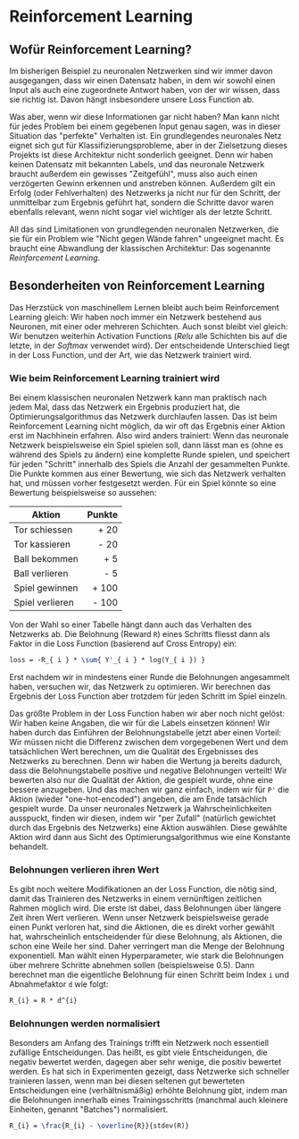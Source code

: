 # Reinforcement Learning

## Wofür Reinforcement Learning?
Im bisherigen Beispiel zu neuronalen Netzwerken sind wir immer davon
ausgegangen, dass wir einen Datensatz haben, in dem wir sowohl einen Input
als auch eine zugeordnete Antwort haben, von der wir wissen, dass sie richtig
ist. Davon hängt insbesondere unsere Loss Function ab.

Was aber, wenn wir diese Informationen gar nicht haben? Man kann nicht für jedes
Problem bei einem gegebenen Input genau sagen, was in dieser Situation das "perfekte"
Verhalten ist. Ein grundlegendes neuronales Netz eignet sich gut für Klassifizierungsprobleme,
aber in der Zielsetzung dieses Projekts ist diese Architektur nicht sonderlich geeignet.
Denn wir haben keinen Datensatz mit bekannten Labels, und das neuronale Netzwerk braucht
außerdem ein gewisses "Zeitgefühl", muss also auch einen verzögerten Gewinn erkennen und
anstreben können. Außerdem gilt ein Erfolg (oder Fehlverhalten) des Netzwerks ja nicht nur für den Schritt,
der unmittelbar zum Ergebnis geführt hat, sondern die Schritte davor waren ebenfalls
relevant, wenn nicht sogar viel wichtiger als der letzte Schritt.

All das sind Limitationen von grundlegenden neuronalen Netzwerken, die sie für ein Problem
wie "Nicht gegen Wände fahren" ungeeignet macht. Es braucht eine Abwandlung der klassischen
Architektur: Das sogenannte _Reinforcement Learning_.

## Besonderheiten von Reinforcement Learning
Das Herzstück von maschinellem Lernen bleibt auch beim Reinforcement Learning gleich:
Wir haben noch immer ein Netzwerk bestehend aus Neuronen, mit einer oder mehreren Schichten.
Auch sonst bleibt viel gleich: Wir benutzen weiterhin Activation Functions (_Relu_ alle
Schichten bis auf die letzte, in der _Softmax_ verwendet wird). Der entscheidende Unterschied
liegt in der Loss Function, und der Art, wie das Netzwerk trainiert wird.

### Wie beim Reinforcement Learning trainiert wird
Bei einem klassischen neuronalen Netzwerk kann man praktisch nach jedem Mal, dass das
Netzwerk ein Ergebnis produziert hat, die Optimierungsalgorithmus das Netzwerk durchlaufen
lassen. Das ist beim Reinforcement Learning nicht möglich, da wir oft das Ergebnis einer
Aktion erst im Nachhinein erfahren. Also wird anders trainiert: Wenn das neuronale Netzwerk
beispielsweise ein Spiel spielen soll, dann lässt man es (ohne es während des Spiels zu ändern)
eine komplette Runde spielen, und speichert für jeden "Schritt" innerhalb des Spiels die
Anzahl der gesammelten Punkte. Die Punkte kommen aus einer Bewertung, wie sich das Netzwerk
verhalten hat, und müssen vorher festgesetzt werden. Für ein Spiel könnte so eine Bewertung
beispielsweise so aussehen:

| Aktion         | Punkte    |
| -------------- | --------: |
| Tor schiessen  | + 20      |
| Tor kassieren  | - 20      |
| Ball bekommen  | + 5       |
| Ball verlieren | - 5       |
| Spiel gewinnen | + 100     |
| Spiel verlieren| - 100     |

Von der Wahl so einer Tabelle hängt dann auch das Verhalten des Netzwerks ab. Die 
Belohnung (Reward `R`) eines Schritts fliesst dann als Faktor in die Loss Function (basierend
auf Cross Entropy) ein:

```latex
loss = -R_{ i } * \sum{ Y'_{ i } * log(Y_{ i }) }
```

Erst nachdem wir in mindestens einer Runde die Belohnungen angesammelt haben, versuchen
wir, das Netzwerk zu optimieren. Wir berechnen das Ergebnis der Loss Function aber trotzdem
für jeden Schritt im Spiel einzeln.

Das größte Problem in der Loss Function haben wir aber noch nicht gelöst: Wir haben keine
Angaben, die wir für die Labels einsetzen können! Wir haben durch das Einführen der Belohnungstabelle
jetzt aber einen Vorteil: Wir müssen nicht die Differenz zwischen dem vorgegebenen Wert und
dem tatsächlichen Wert berechnen, um die Qualität des Ergebnisses des Netzwerks zu berechnen.
Denn wir haben die Wertung ja bereits dadurch, dass die Belohnungstabelle positive und negative
Belohnungen verteilt! Wir bewerten also nur die Qualität der Aktion, die gespielt wurde,
ohne eine bessere anzugeben. Und das machen wir ganz einfach, indem wir für `P'` die Aktion
(wieder "one-hot-encoded") angeben, die am Ende tatsächlich gespielt wurde. Da unser
neuronales Netzwerk ja Wahrscheinlichkeiten ausspuckt, finden wir diesen, indem wir
"per Zufall" (natürlich gewichtet durch das Ergebnis des Netzwerks) eine Aktion auswählen.
Diese gewählte Aktion wird dann aus Sicht des Optimierungsalgorithmus wie eine Konstante
behandelt.

### Belohnungen verlieren ihren Wert
Es gibt noch weitere Modifikationen an der Loss Function, die nötig sind, damit das
Trainieren des Netzwerks in einem vernünftigen zeitlichen Rahmen möglich wird. Die erste
ist dabei, dass Belohnungen über längere Zeit ihren Wert verlieren. Wenn unser Netzwerk
beispielsweise gerade einen Punkt verloren hat, sind die Aktionen, die es direkt vorher
gewählt hat, wahrscheinlich entscheidender für diese Belohnung, als Aktionen, die schon
eine Weile her sind. Daher verringert man die Menge der Belohnung exponentiell. Man
wählt einen Hyperparameter, wie stark die Belohnungen über mehrere Schritte abnehmen sollen
(beispielsweise 0.5). Dann berechnet man die eigentliche Belohnung für einen Schritt
beim Index `i` und Abnahmefaktor `d` wie folgt:

```latex
R_{i} = R * d^{i}
```


### Belohnungen werden normalisiert
Besonders am Anfang des Trainings trifft ein Netzwerk noch essentiell zufällige Entscheidungen.
Das heißt, es gibt viele Entscheidungen, die negativ bewertet werden, dagegen aber sehr wenige,
die positiv bewertet werden. Es hat sich in Experimenten gezeigt, dass Netzwerke sich schneller
trainieren lassen, wenn man bei diesen seltenen gut bewerteten Entscheidungen eine (verhältnismäßig)
erhöhte Belohnung gibt, indem man die Belohnungen innerhalb eines Trainingsschritts (manchmal auch
kleinere Einheiten, genannt "Batches") normalisiert.

```latex
R_{i} = \frac{R_{i} - \overline{R}}{stdev(R)}
```